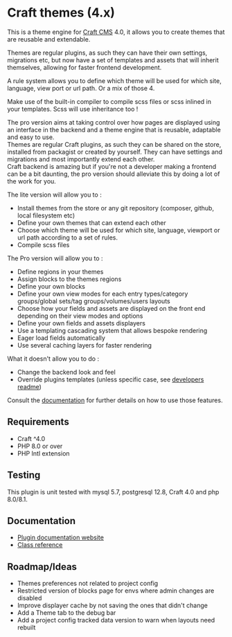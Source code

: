 # Craft themes (4.x)

This is a theme engine for [Craft CMS](https://craftcms.com/) 4.0, it allows you to create themes that are reusable and extendable.

Themes are regular plugins, as such they can have their own settings, migrations etc, but now have a set of templates and assets that will inherit themselves, allowing for faster frontend development.

A rule system allows you to define which theme will be used for which site, language, view port or url path. Or a mix of those 4.

Make use of the built-in compiler to compile scss files or scss inlined in your templates. Scss will use inheritance too !

The pro version aims at taking control over how pages are displayed using an interface in the backend and a theme engine that is reusable, adaptable and easy to use.  
Themes are regular Craft plugins, as such they can be shared on the store, installed from packagist or created by yourself. They can have settings and migrations and most importantly extend each other.  
Craft backend is amazing but if you're not a developer making a frontend can be a bit daunting, the pro version should alleviate this by doing a lot of the work for you.

The lite version will allow you to :
- Install themes from the store or any git repository (composer, github, local filesystem etc)
- Define your own themes that can extend each other
- Choose which theme will be used for which site, language, viewport or url path according to a set of rules.
- Compile scss files

The Pro version will allow you to :
- Define regions in your themes
- Assign blocks to the themes regions
- Define your own blocks
- Define your own view modes for each entry types/category groups/global sets/tag groups/volumes/users layouts
- Choose how your fields and assets are displayed on the front end depending on their view modes and options
- Define your own fields and assets displayers
- Use a templating cascading system that allows bespoke rendering
- Eager load fields automatically
- Use several caching layers for faster rendering

What it doesn't allow you to do :
- Change the backend look and feel
- Override plugins templates (unless specific case, see [developers readme](https://puzzlers.run/plugins/themes/4.x/templating-pro#root-templates-folder))

Consult the [documentation](https://puzzlers.run/plugins/themes/4.x) for further details on how to use those features.

## Requirements

- Craft ^4.0
- PHP 8.0 or over  
- PHP Intl extension

## Testing

This plugin is unit tested with mysql 5.7, postgresql 12.8, Craft 4.0 and php 8.0/8.1.

## Documentation

- [Plugin documentation website](https://puzzlers.run/plugins/themes/4.x)
- [Class reference](https://ryssbowh.github.io/docs/craft-themes/namespaces/ryssbowh-craftthemes.html)

## Roadmap/Ideas

- Themes preferences not related to project config
- Restricted version of blocks page for envs where admin changes are disabled
- Improve displayer cache by not saving the ones that didn't change
- Add a Theme tab to the debug bar
- Add a project config tracked data version to warn when layouts need rebuilt